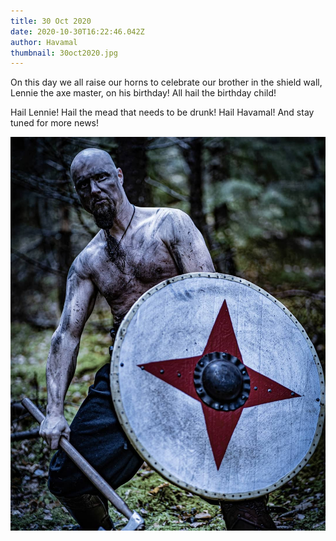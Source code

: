 ```yaml
---
title: 30 Oct 2020
date: 2020-10-30T16:22:46.042Z
author: Havamal
thumbnail: 30oct2020.jpg
---
```


On this day we all raise our horns to celebrate our brother in the shield wall, Lennie the axe master, on his birthday! All hail the birthday child!

Hail Lennie! Hail the mead that needs to be drunk! Hail Havamal! And stay tuned for more news!

![30oct2020.jpg](./30oct2020.jpg)
